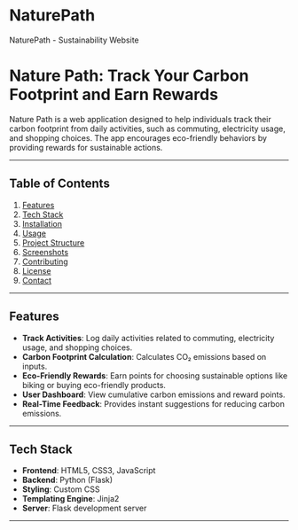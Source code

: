 # NaturePath
NaturePath - Sustainability Website

# **Nature Path: Track Your Carbon Footprint and Earn Rewards**

Nature Path is a web application designed to help individuals track their carbon footprint from daily activities, such as commuting, electricity usage, and shopping choices. The app encourages eco-friendly behaviors by providing rewards for sustainable actions.

---

## **Table of Contents**
1. [Features](#features)
2. [Tech Stack](#tech-stack)
3. [Installation](#installation)
4. [Usage](#usage)
5. [Project Structure](#project-structure)
6. [Screenshots](#screenshots)
7. [Contributing](#contributing)
8. [License](#license)
9. [Contact](#contact)

---

## **Features**
- **Track Activities**: Log daily activities related to commuting, electricity usage, and shopping choices.
- **Carbon Footprint Calculation**: Calculates CO₂ emissions based on inputs.
- **Eco-Friendly Rewards**: Earn points for choosing sustainable options like biking or buying eco-friendly products.
- **User Dashboard**: View cumulative carbon emissions and reward points.
- **Real-Time Feedback**: Provides instant suggestions for reducing carbon emissions.

---

## **Tech Stack**
- **Frontend**: HTML5, CSS3, JavaScript
- **Backend**: Python (Flask)
- **Styling**: Custom CSS
- **Templating Engine**: Jinja2
- **Server**: Flask development server

---


